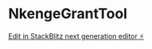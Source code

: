 # NkengeGrantTool

[Edit in StackBlitz next generation editor ⚡️](https://stackblitz.com/~/github.com/chal0326/NkengeGrantTool)